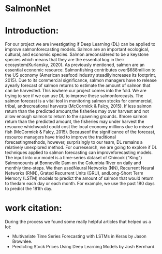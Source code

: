 # SalmonNet

# Introduction:

For our project we are investigating if Deep Learning (DL) can be applied to improve salmonforecasting models. Salmon are an important ecological, cultural, and economic species. Salmon areconsidered to be a keystone species which means that they are the essential kog in their ecosystem(Kurlansky, 2020). As previously mentioned, salmon are an essential economic resource. Salmonfishing  contributes  over$688million  to  the  US  economy  (American seafood industry steadilyincreases its footprint, 2015). Due to its commercial significance, salmon managers have to release ayearly forecast of salmon returns to estimate the amount of salmon that can be harvested.  This iswhere our project comes into the fold. We are trying to see if we can use DL to improve these salmonforecasts. The salmon forecast is a vital tool in monitoring salmon stocks for commercial, tribal, andrecreational harvests (McCormick & Falcy, 2015). If less salmon return than the predicted amount,the fisheries may over harvest and not allow enough salmon to return to the spawning grounds. Ifmore salmon return than the predicted amount, the fisheries may under harvest the resource whichwould could cost the local economy millions due to missed fish (McCormick & Falcy, 2015). Becauseof the significance of the forecast, resource managers have tried to improve the traditional forecastingmethods, however, surprisingly to our team, DL remains a relatively unexplored method. For ourresearch,  we are going to explore if DL techniques applied to salmon forecasting can improveforecasting models. The input into our model is a time-series dataset of Chinook ("King") Salmoncounts at Bonneville Dam on the Columbia River on daily and monthly time-steps. We then usedNeural Networks (NN), Recurrent Neural Networks (RNN), Grated Recurrent Units (GRU), andLong-Short Term Memory (LSTM) models to predict the amount of salmon that would return to thedam each day or each month. For example, we use the past 180 days to predict the 181th day.


# work citation:
During the process we found some really helpful articles that helped us a lot: 

- Multivariate Time Series Forecasting with LSTMs in Keras by Jason Brownlee. 
- Predicting Stock Prices Using Deep Learning Models by Josh Bernhard. 
